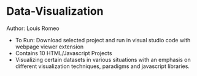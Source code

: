 # Data-Visualization
Author: Louis Romeo
- To Run: Download selected project and run in visual studio code with webpage viewer extension
- Contains 10 HTML/Javascript Projects
- Visualizing certain datasets in various situations with an emphasis on different visualization techniques, paradigms and javascript libraries. 
